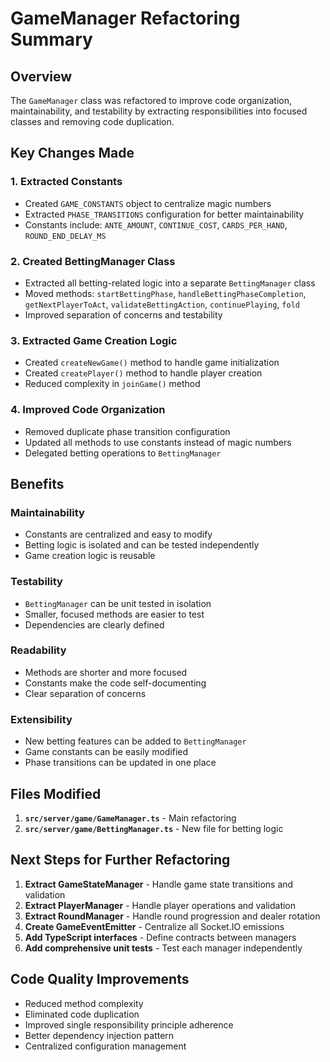 # GameManager Refactoring Summary

## Overview

The `GameManager` class was refactored to improve code organization, maintainability, and testability by extracting responsibilities into focused classes and removing code duplication.

## Key Changes Made

### 1. **Extracted Constants**

- Created `GAME_CONSTANTS` object to centralize magic numbers
- Extracted `PHASE_TRANSITIONS` configuration for better maintainability
- Constants include: `ANTE_AMOUNT`, `CONTINUE_COST`, `CARDS_PER_HAND`, `ROUND_END_DELAY_MS`

### 2. **Created BettingManager Class**

- Extracted all betting-related logic into a separate `BettingManager` class
- Moved methods: `startBettingPhase`, `handleBettingPhaseCompletion`, `getNextPlayerToAct`, `validateBettingAction`, `continuePlaying`, `fold`
- Improved separation of concerns and testability

### 3. **Extracted Game Creation Logic**

- Created `createNewGame()` method to handle game initialization
- Created `createPlayer()` method to handle player creation
- Reduced complexity in `joinGame()` method

### 4. **Improved Code Organization**

- Removed duplicate phase transition configuration
- Updated all methods to use constants instead of magic numbers
- Delegated betting operations to `BettingManager`

## Benefits

### **Maintainability**

- Constants are centralized and easy to modify
- Betting logic is isolated and can be tested independently
- Game creation logic is reusable

### **Testability**

- `BettingManager` can be unit tested in isolation
- Smaller, focused methods are easier to test
- Dependencies are clearly defined

### **Readability**

- Methods are shorter and more focused
- Constants make the code self-documenting
- Clear separation of concerns

### **Extensibility**

- New betting features can be added to `BettingManager`
- Game constants can be easily modified
- Phase transitions can be updated in one place

## Files Modified

1. **`src/server/game/GameManager.ts`** - Main refactoring
2. **`src/server/game/BettingManager.ts`** - New file for betting logic

## Next Steps for Further Refactoring

1. **Extract GameStateManager** - Handle game state transitions and validation
2. **Extract PlayerManager** - Handle player operations and validation
3. **Extract RoundManager** - Handle round progression and dealer rotation
4. **Create GameEventEmitter** - Centralize all Socket.IO emissions
5. **Add TypeScript interfaces** - Define contracts between managers
6. **Add comprehensive unit tests** - Test each manager independently

## Code Quality Improvements

- Reduced method complexity
- Eliminated code duplication
- Improved single responsibility principle adherence
- Better dependency injection pattern
- Centralized configuration management
